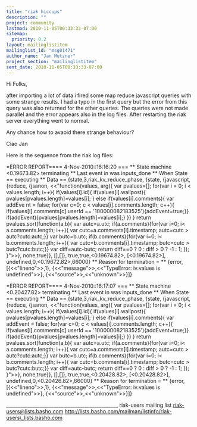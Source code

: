 ```yaml
---
title: "riak hiccups"
description: ""
project: community
lastmod: 2010-11-05T00:33:33-07:00
sitemap:
  priority: 0.2
layout: mailinglistitem
mailinglist_id: "msg01471"
author_name: "Jan Metzner"
project_section: "mailinglistitem"
sent_date: 2010-11-05T00:33:33-07:00
---
```



Hi Folks,

after importing a lot of data i fired some map reduce javascript
queries with some strange results.
I had a typo in the first query but the error from this query was also
returned for the other queries.
The queries were not made parallel and the error appears also in the log files.
After restarting the riak server everything went to normal.

Any chance how to avaoid there strange behaviour?

Ciao Jan

Here is the sequence from the riak log files:

=ERROR REPORT==== 4-Nov-2010::16:16:20 ===
\*\* State machine &lt;0.19673.82&gt; terminating
\*\* Last event in was inputs\_done
\*\* When State == executing
\*\* Data == {state,3,riak\_kv\_reduce\_phase,
 {state,
 {javascript,
 {reduce,
 {jsanon,
 &lt;&lt;"function(values, arg){ var
pvalues=[]; for(var i = 0; i &lt; values.length; i++){ if(values[i].id){
if(values[i].wallpost){ pvalues[pvalues.length]=values[i]; } else
if(values[i].comments){ var addEve
nt = false; for(var c=0; c &lt; values[i].comments.length; c++){
if(values[i].comments[c].userId == '100000082183525'){addEvent=true;}}
if(addEvent){pvalues[pvalues.length]=values[i];} }} } return
pvalues.sort(function(a,b){ var autc=a.utc;
 if(a.comments){for(var i=0; i&lt; a.comments.length; i++){ var
cutc=a.comments[i].timestamp; autc=cutc &gt; autc?cutc:autc;}} var
butc=b.utc; if(b.comments){for(var i=0; i&lt; b.comments.length; i++){
var cutc=b.comments[i].timestamp; butc=cutc &gt; butc?cutc:butc;}} var
diff=autc-butc; return diff==0 ? 0 : diff &gt; 0 ? -1 : 1; }); }"&gt;&gt;},
 none,true}},
 [],[]},
 true,true,&lt;0.19674.82&gt;,
 [&lt;0.19674.82&gt;],
 undefined,0,&lt;0.19672.82&gt;,66000}
\*\* Reason for termination =
\*\* {error,[{&lt;&lt;"lineno"&gt;&gt;,1},
 {&lt;&lt;"message"&gt;&gt;,&lt;&lt;"TypeError: iv.values is undefined"&gt;&gt;},
 {&lt;&lt;"source"&gt;&gt;,&lt;&lt;"unknown"&gt;&gt;}]}

=ERROR REPORT==== 4-Nov-2010::16:17:07 ===
\*\* State machine &lt;0.20427.82&gt; terminating
\*\* Last event in was inputs\_done
\*\* When State == executing
\*\* Data == {state,3,riak\_kv\_reduce\_phase,
 {state,
 {javascript,
 {reduce,
 {jsanon,
 &lt;&lt;"function(values, arg){ var
pvalues=[]; for(var i = 0; i &lt; values.length; i++){ if(values[i].id){
if(values[i].wallpost){ pvalues[pvalues.length]=values[i]; } else
if(values[i].comments){ var addEvent = false; for(var c=0; c &lt;
values[i].comments.length; c++){ if(values[i].comments[c].userId ==
'100000082183525'){addEvent=true;}}
if(addEvent){pvalues[pvalues.length]=values[i];} }} } return
pvalues.sort(function(a,b){ var autc=a.utc; if(a.comments){for(var
i=0; i&lt; a.comments.length; i++){ var cutc=a.comments[i].timestamp;
autc=cutc &gt; autc?cutc:autc;}} var butc=b.utc; if(b.comments){for(var
i=0; i&lt; b.comments.length; i++){ var cutc=b.comments[i].timestamp;
butc=cutc &gt; butc?cutc:butc;}} var diff=autc-butc; return diff==0 ? 0 :
diff &gt; 0 ? -1 : 1; }); }"&gt;&gt;},
 none,true}},
 [],[]},
 true,true,&lt;0.20428.82&gt;,
 [&lt;0.20428.82&gt;],
 undefined,0,&lt;0.20426.82&gt;,66000}
\*\* Reason for termination =
\*\* {error,[{&lt;&lt;"lineno"&gt;&gt;,1},
 {&lt;&lt;"message"&gt;&gt;,&lt;&lt;"TypeError: iv.values is undefined"&gt;&gt;},
 {&lt;&lt;"source"&gt;&gt;,&lt;&lt;"unknown"&gt;&gt;}]}

\_\_\_\_\_\_\_\_\_\_\_\_\_\_\_\_\_\_\_\_\_\_\_\_\_\_\_\_\_\_\_\_\_\_\_\_\_\_\_\_\_\_\_\_\_\_\_
riak-users mailing list
riak-users@lists.basho.com
http://lists.basho.com/mailman/listinfo/riak-users\_lists.basho.com

